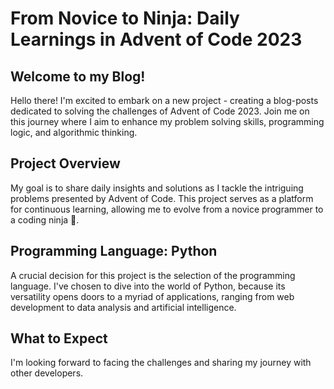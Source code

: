 # From Novice to Ninja: Daily Learnings in Advent of Code 2023

## Welcome to my Blog!

Hello there!
I'm excited to embark on a new project - creating a blog-posts dedicated to solving the challenges of Advent of Code 2023.
Join me on this journey where I aim to enhance my problem solving skills, programming logic, and algorithmic thinking.

## Project Overview

My goal is to share daily insights and solutions as I tackle the intriguing problems presented by Advent of Code.
This project serves as a platform for continuous learning, allowing me to evolve from a novice programmer to a coding ninja 🥷.

## Programming Language: Python

A crucial decision for this project is the selection of the programming language.
I've chosen to dive into the world of Python, because its versatility opens doors to a myriad of applications, ranging from web development to data analysis and artificial intelligence.

## What to Expect

I'm looking forward to facing the challenges and sharing my journey with other developers.

